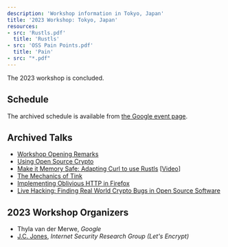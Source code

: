 ```yaml
---
description: 'Workshop information in Tokyo, Japan'
title: '2023 Workshop: Tokyo, Japan'
resources:
- src: 'Rustls.pdf'
  title: 'Rustls'
- src: 'OSS Pain Points.pdf'
  title: 'Pain'
- src: "*.pdf"
---
```


The 2023 workshop is concluded.

## Schedule
The archived schedule is available from [the Google event page](https://rsvp.withgoogle.com/events/open-source-cryptography-workshop).

## Archived Talks

- [Workshop Opening Remarks](<OSS Workshop Opening.pdf>)
- [Using Open Source Crypto](<OSS Pain Points.pdf>)
- [Make it Memory Safe: Adapting Curl to use Rustls](Rustls.pdf) [[Video](https://insufficient.coffee/2023/03/30/opensource-crypto-workshop-rustls-ffi/)]
- [The Mechanics of Tink](<Mechanics of Tink.pdf>)
- [Implementing Oblivious HTTP in Firefox](<Implementing Oblivious HTTP in Firefox.pdf>)
- [Live Hacking: Finding Real World Crypto Bugs in Open Source Software](<Fantastic Crypto Bugs and Where to Find Them.pdf>)

## 2023 Workshop Organizers
- Thyla van der Merwe, <em>Google</em>
- [J.C. Jones](https://insufficient.coffee/), <em>Internet Security Research Group (Let's Encrypt)</em>
